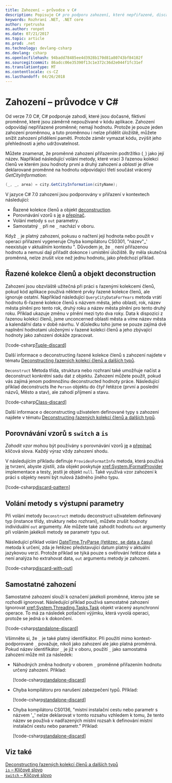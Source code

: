```yaml
---
title: Zahození – průvodce v C#
description: Popisuje C# pro podporu zahození, které nepřiřazené, discardable proměnné a způsoby, ve které je možné zahození.
keywords: Rozhraní .NET, .NET core
author: rpetrusha
ms.author: ronpet
ms.date: 07/21/2017
ms.topic: article
ms.prod: .net
ms.technology: devlang-csharp
ms.devlang: csharp
ms.openlocfilehash: 94badd78485ee4d3928b170d81a80743bf84102f
ms.sourcegitcommit: 86adcc06e35390f13c1e372c36d2e044f1fc31ef
ms.translationtype: MT
ms.contentlocale: cs-CZ
ms.lasthandoff: 04/26/2018
---
```

# <a name="discards---c-guide"></a>Zahození – průvodce v C#

Od verze 7.0 C#, C# podporuje zahodí, které jsou dočasné, fiktivní proměnné, které jsou záměrně nepoužívané v kódu aplikace. Zahození odpovídají nepřiřazené proměnné; nemají hodnotu. Protože je pouze jeden zahození proměnnou, a tuto proměnnou i nelze přidělit úložiště, můžete snížit zahození přidělení paměti. Protože záměr vymazat kódu, zvýšit jeho přehlednosti a jeho udržovatelnost.

Můžete znamenat, že proměnné zahození přiřazením podtržítko (`_`) jako její název. Například následující volání metody, které vrací 3 řazenou kolekci členů ve kterém jsou hodnoty první a druhý zahození a *oblasti* je dříve deklarované proměnné na hodnotu odpovídající třetí součást vrácený  *GetCityInformation*:

```csharp
(_, _, area) = city.GetCityInformation(cityName);
```

V jazyce C# 7.0 zahození jsou podporovány v přiřazení v kontextech následující:

- Řazené kolekce členů a objekt [deconstruction](deconstruct.md).
- Porovnávání vzorů s [je](language-reference/keywords/is.md) a [přepínač](language-reference/keywords/switch.md).
- Volání metody s `out` parametry.
- Samostatný `_` při ne `_` nachází v oboru.

Když `_` je platný zahození, pokusu o načtení její hodnota nebo použít v operaci přiřazení vygeneruje Chyba kompilátoru CS0301, "název"\_' neexistuje v aktuálním kontextu ". Důvodem je, že `_` není přiřazenou hodnotu a nemusí dají přiřadit dokonce i umístění úložiště. By měla skutečná proměnná, nelze zrušit více než jednu hodnotu, jako předchozí příklad.

## <a name="tuple-and-object-deconstruction"></a>Řazené kolekce členů a objekt deconstruction

Zahození jsou obzvláště užitečná při práci s řazenými kolekcemi členů, pokud kód aplikace používá některé prvky řazené kolekce členů, ale ignoruje ostatní. Například následující `QueryCityDataForYears` metoda vrátí hodnotu 6-řazené kolekce členů s názvem města, jeho oblasti, rok, název města plnění pro tento rok, druhý roku a název města plnění pro tento druhý roku. Příklad ukazuje změnu v plnění mezi tyto dva roky. Data k dispozici z řazenou kolekci členů, jsme unconcerned oblasti města a víme název města a kalendářní data v době návrhu. V důsledku toho jsme se pouze zajímá dvě naplnění hodnotami uloženými v řazené kolekci členů a jeho zbývající hodnoty jako zahození dokáže zpracovat.  

[!code-csharp[Tuple-discard](../../samples/snippets/csharp/programming-guide/deconstructing-tuples/discard-tuple1.cs)]

Další informace o deconstructing řazené kolekce členů s zahození najdete v tématu [Deconstructing řazených kolekcí členů a dalších typů](deconstruct.md#deconstructing-tuple-elements-with-discards).

`Deconstruct` Metoda třída, struktura nebo rozhraní také umožňuje načíst a deconstruct konkrétní sadu dat z objektu. Zahození můžete použít, pokud vás zajímá jenom podmnožinu deconstructed hodnoty práce. Následující příklad deconstructs Ihe `Person` objektu do čtyř řetězce (první a poslední názvů, Město a stav), ale zahodí příjmení a stavu.

[!code-csharp[Class-discard](../../samples/snippets/csharp/programming-guide/deconstructing-tuples/class-discard1.cs)]

Další informace o deconstructing uživatelem definované typy s zahození najdete v tématu [Deconstructing řazených kolekcí členů a dalších typů](deconstruct.md#deconstructing-a-user-defined-type-with-discards).

## <a name="pattern-matching-with-switch-and-is"></a>Porovnávání vzorů s `switch` a `is`

*Zahodit vzor* mohou být používány s porovnávání vzorů [je](language-reference/keywords/is.md) a [přepínač](language-reference/keywords/switch.md) klíčová slova. Každý výraz vždy zahození shodu.

V následujícím příkladu definuje `ProvidesFormatInfo` metoda, která používá [je](language-reference/keywords/is.md) tvrzení, abyste zjistili, zda objekt poskytuje <xref:System.IFormatProvider> implementace a testy, jestli je objekt `null`. Také využívá vzor zahození k práci s objekty nesmí být nulová žádného jiného typu.

[!code-csharp[discard-pattern](../../samples/snippets/csharp/programming-guide/discards/discard-pattern2.cs)]

## <a name="calls-to-methods-with-out-parameters"></a>Volání metody s výstupní parametry

Při volání metody `Deconstruct` metodu deconstruct uživatelem definovaný typ (instance třídy, struktury nebo rozhraní), můžete zrušit hodnoty individuální `out` argumenty. Ale můžete také zahodit hodnotu `out` argumenty při voláním jakékoli metody se parametr typu out. 

Následující příklad volání [DateTime.TryParse (řetězec, se data a času)](<xref:System.DateTime.TryParse(System.String,System.DateTime@)>) metoda k určení, zda je řetězec představující datum platný v aktuální jazykovou verzi. Protože příklad se týká pouze s ověřování řetězce data a není analýza ho extrahovat data, `out` argumentu metody je zahození.

[!code-csharp[discard-with-out](../../samples/snippets/csharp/programming-guide/discards/discard-out1.cs)]

## <a name="a-standalone-discard"></a>Samostatné zahození

Samostatné zahození slouží k označení jakékoli proměnné, kterou jste se rozhodli ignorovat. Následující příklad používá samostatné zahození Ignorovat <xref:System.Threading.Tasks.Task> objekt vrácený asynchronní operace. To má za následek potlačení výjimku, která vyvolá operaci, protože se jedná o k dokončení.

[!code-csharp[standalone-discard](../../samples/snippets/csharp/programming-guide/discards/standalone-discard1.cs)]

Všimněte si, že `_` je také platný identifikátor. Při použití mimo kontext-podporované `_` považuje, nikoli jako zahození ale jako platná proměnná. Pokud název identifikátor `_` je již v oboru, použití `_` jako samostatná zahození může mít za následek:

- Náhodných změna hodnoty v oborem `_` proměnné přiřazením hodnotu určený zahození. Příklad:

   [!code-csharp[standalone-discard](../../samples/snippets/csharp/programming-guide/discards/standalone-discard2.cs#1)]
 
- Chyba kompilátoru pro narušení zabezpečení typů. Příklad:

   [!code-csharp[standalone-discard](../../samples/snippets/csharp/programming-guide/discards/standalone-discard2.cs#2)]
 
- Chyba kompilátoru CS0136, "místní instalační cestu nebo parametr s názvem '_' nelze deklarovat v tomto rozsahu vzhledem k tomu, že tento název se používá v nadřazených místní rozsah k definování místní instalační cestu nebo parametr." Příklad:

   [!code-csharp[standalone-discard](../../samples/snippets/csharp/programming-guide/discards/standalone-discard2.cs#3)]

## <a name="see-also"></a>Viz také
[Deconstructing řazených kolekcí členů a dalších typů](deconstruct.md)   
[`is` – Klíčové slovo](language-reference/keywords/is.md)   
[`switch` – Klíčové slovo](language-reference/keywords/switch.md)   
